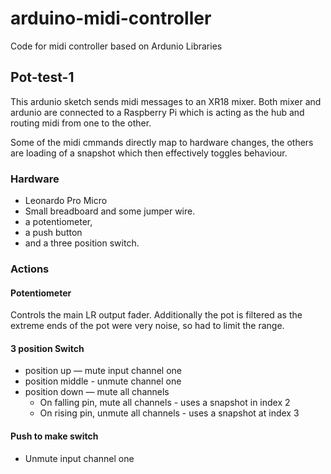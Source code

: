# arduino-midi-controller

Code for midi controller based on Ardunio Libraries

## Pot-test-1

This ardunio sketch sends midi messages to an XR18 mixer.
Both mixer and ardunio are connected to a Raspberry Pi which is acting as the hub and routing midi from one to the other.

Some of the midi cmmands directly map to hardware changes, the others are loading of a snapshot which then effectively toggles behaviour.

### Hardware

- Leonardo Pro Micro
- Small breadboard and some jumper wire.
- a potentiometer, 
- a push button 
- and a three position switch.

### Actions

#### Potentiometer

Controls the main LR output fader. Additionally the pot is filtered as the extreme ends of the pot were very noise, so had to limit the range.

#### 3 position Switch

- position up — mute input channel one
- position middle - unmute channel one
- position down — mute all channels
  - On falling pin, mute all channels - uses a snapshot in index 2
  - On rising pin, unmute all channels - uses a snapshot at index 3

#### Push to make switch

- Unmute input channel one